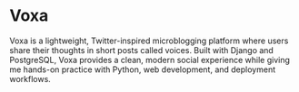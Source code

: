 # Voxa
Voxa is a lightweight, Twitter-inspired microblogging platform where users share their thoughts in short posts called voices. Built with Django and PostgreSQL, Voxa provides a clean, modern social experience while giving me hands-on practice with Python, web development, and deployment workflows.
